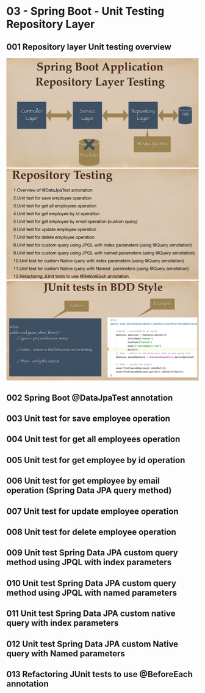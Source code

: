 # 03 - Spring Boot - Unit Testing Repository Layer

## 001 Repository layer Unit testing overview

![alt text](image.png)
![alt text](image-1.png)
![alt text](image-2.png)

## 002 Spring Boot @DataJpaTest annotation

## 003 Unit test for save employee operation

## 004 Unit test for get all employees operation

## 005 Unit test for get employee by id operation

## 006 Unit test for get employee by email operation (Spring Data JPA query method)

## 007 Unit test for update employee operation

## 008 Unit test for delete employee operation

## 009 Unit test Spring Data JPA custom query method using JPQL with index parameters

## 010 Unit test Spring Data JPA custom query method using JPQL with named parameters

## 011 Unit test Spring Data JPA custom native query with index parameters

## 012 Unit test Spring Data JPA custom Native query with Named parameters

## 013 Refactoring JUnit tests to use @BeforeEach annotation
